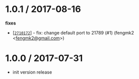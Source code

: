 
1.0.1 / 2017-08-16
==================

**fixes**
  * [[`2710172`](http://github.com/node-modules/zookeeper-cluster-client/commit/2710172ce4263bb91088102fdb4f64c9cef4a917)] - fix: change default port to 21789 (#1) (fengmk2 <<fengmk2@gmail.com>>)

1.0.0 / 2017-07-31
==================

  * init version release
